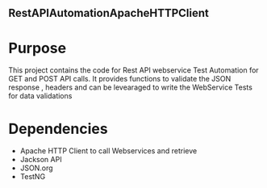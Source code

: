 ## RestAPIAutomationApacheHTTPClient

# Purpose
This project contains the code for Rest API webservice Test Automation for GET and POST API calls.
It provides functions to validate the JSON response , headers and can be levearaged to write the WebService Tests for data validations

# Dependencies
* Apache HTTP Client to call Webservices and retrieve 
* Jackson API
* JSON.org
* TestNG

